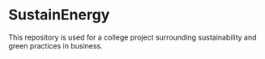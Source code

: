 # SustainEnergy
This repository is used for a college project surrounding sustainability and green practices in business.
